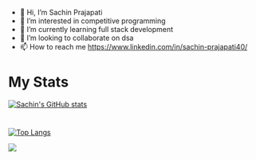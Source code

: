 - 👋 Hi, I’m Sachin Prajapati
- 👀 I’m interested in competitive programming
- 🌱 I’m currently learning full stack development
- 💞️ I’m looking to collaborate on dsa
- 📫 How to reach me https://www.linkedin.com/in/sachin-prajapati40/

# My Stats
[![Sachin's GitHub stats](https://github-readme-stats.vercel.app/api?username=sachinprajapati8604&count_private=true&show_icons=true&theme=radical)](https://github.com/anuraghazra/github-readme-stats)

#
[![Top Langs](https://github-readme-stats.vercel.app/api/top-langs/?username=sachinprajapati8604)](https://github.com/anuraghazra/github-readme-stats)



![](https://github.com/sachinprajapati8604/github-stats/blob/master/generated/overview.svg)



<!---
sachinprajapati8604/sachinprajapati8604 is a ✨ special ✨ repository because its `README.md` (this file) appears on your GitHub profile.
You can click the Preview link to take a look at your changes.
--->

